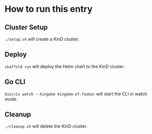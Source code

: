 # How to run this entry

## Cluster Setup

`./setup.sh` will create a KinD cluster.

## Deploy

`skaffold run` will deploy the Helm chart to the KinD cluster.

## Go CLI

`bin/civ watch --kingdom kingdom-of-foobar` will start the CLI in watch mode.

## Cleanup

`./cleanup.sh` will delete the KinD cluster.
